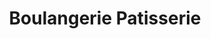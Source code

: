 ---
title: "Boulangerie Patisserie"
url: /saint-sulpice-les-feuilles/boulangerie-patisserie/
shop: boulangerie
---